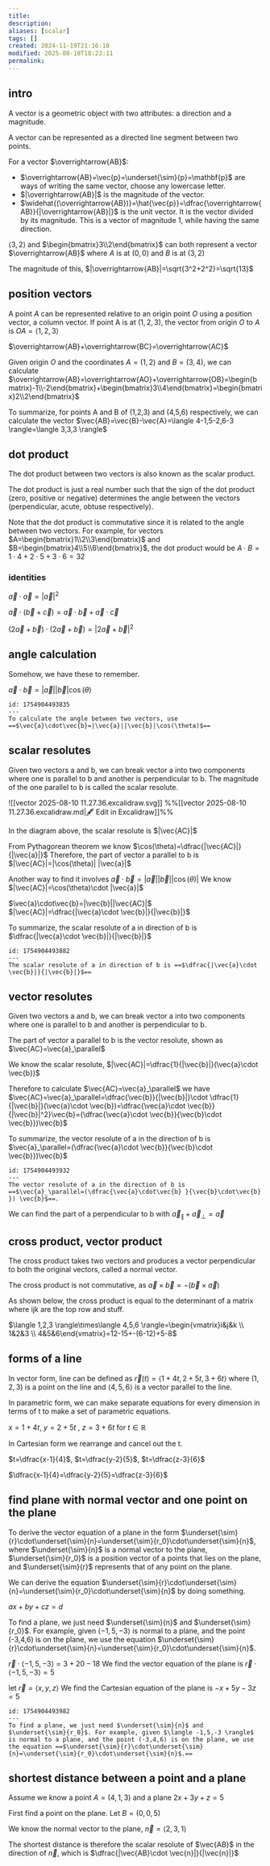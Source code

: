 ```yaml
---
title: 
description: 
aliases: [scalar]
tags: []
created: 2024-11-19T21:16:10
modified: 2025-08-10T18:23:11
permalink:
---
```


## intro

A vector is a geometric object with two attributes: a direction and a magnitude.

A vector can be represented as a directed line segment between two points.

For a vector $\overrightarrow{AB}$:
- $\overrightarrow{AB}=\vec{p}=\underset{\sim}{p}=\mathbf{p}$ are ways of writing the same vector, choose any lowercase letter.
- $|\overrightarrow{AB}|$ is the magnitude of the vector.
- $\widehat{(\overrightarrow{AB})}=\hat{\vec{p}}=\dfrac{\overrightarrow{AB}}{|\overrightarrow{AB}|}$ is the unit vector. It is the vector divided by its magnitude. This is a vector of magnitude 1, while having the same direction.

$\langle 3,2 \rangle$ and $\begin{bmatrix}3\\2\end{bmatrix}$ can both represent a vector $\overrightarrow{AB}$ where $A$ is at $(0,0)$ and $B$ is at $(3,2)$

The magnitude of this, $|\overrightarrow{AB}|=\sqrt{3^2+2^2}=\sqrt{13}$

## position vectors

A point $A$ can be represented relative to an origin point $O$ using a position vector, a column vector. If point A is at $(1,2,3)$, the vector from origin $O$ to $A$ is $OA=\langle 1,2,3 \rangle$

$\overrightarrow{AB}+\overrightarrow{BC}=\overrightarrow{AC}$

Given origin $O$ and the coordinates $A=(1,2)$ and $B=(3,4)$, we can calculate $\overrightarrow{AB}=\overrightarrow{AO}+\overrightarrow{OB}=\begin{bmatrix}-1\\-2\end{bmatrix}+\begin{bmatrix}3\\4\end{bmatrix}=\begin{bmatrix}2\\2\end{bmatrix}$

To summarize, for points A and B of (1,2,3) and (4,5,6) respectively, we can calculate the vector $\vec{AB}=\vec{B}-\vec{A}=\langle 4-1,5-2,6-3 \rangle=\langle 3,3,3 \rangle$

## dot product

The dot product between two vectors is also known as the scalar product.

The dot product is just a real number such that the sign of the dot product (zero, positive or negative) determines the angle between the vectors (perpendicular, acute, obtuse respectively).

Note that the dot product is commutative since it is related to the angle between two vectors.
For example, for vectors $A=\begin{bmatrix}1\\2\\3\end{bmatrix}$ and $B=\begin{bmatrix}4\\5\\6\end{bmatrix}$, the dot product would be $A\cdot B=1\cdot 4+2\cdot 5+3\cdot 6=32$

### identities

$\vec{a}\cdot \vec{a}=|\vec{a}|^2$

$\vec{a}\cdot (\vec{b}+\vec{c})=\vec{a}\cdot \vec{b}+\vec{a}\cdot \vec{c}$

$(2\vec{a}+\vec{b})\cdot (2\vec{a}+\vec{b})=|2\vec{a}+\vec{b}|^2$

## angle calculation

Somehow, we have these to remember.

$\vec{a}\cdot\vec{b}=|\vec{a}||\vec{b}|\cos(\theta)$

```anki
id: 1754904493835
---
To calculate the angle between two vectors, use ==$\vec{a}\cdot\vec{b}=|\vec{a}||\vec{b}|\cos(\theta)$==
```

## scalar resolutes

Given two vectors a and b, we can break vector a into two components where one is parallel to b and another is perpendicular to b. The magnitude of the one parallel to b is called the scalar resolute.

![[vector 2025-08-10 11.27.36.excalidraw.svg]]
%%[[vector 2025-08-10 11.27.36.excalidraw.md|🖋 Edit in Excalidraw]]%%

In the diagram above, the scalar resolute is $|\vec{AC}|$

From Pythagorean theorem we know $\cos(\theta)=\dfrac{|\vec{AC}|}{|\vec{a}|}$
Therefore, the part of vector a parallel to b is $|\vec{AC}|=|\cos(\theta)| |\vec{a}|$

Another way to find it involves $\vec{a}\cdot\vec{b}=|\vec{a}||\vec{b}||\cos(\theta)|$
We know $|\vec{AC}|=\cos(\theta)\cdot |\vec{a}|$

$\vec{a}\cdot\vec{b}=|\vec{b}||\vec{AC}|$
$|\vec{AC}|=\dfrac{|\vec{a}\cdot \vec{b}|}{|\vec{b}|}$


To summarize, the scalar resolute of a in direction of b is $\dfrac{|\vec{a}\cdot \vec{b}|}{|\vec{b}|}$

```anki
id: 1754904493882
---
The scalar resolute of a in direction of b is ==$\dfrac{|\vec{a}\cdot \vec{b}|}{|\vec{b}|}$==
```

## vector resolutes

Given two vectors a and b, we can break vector a into two components where one is parallel to b and another is perpendicular to b. 

The part of vector a parallel to b is the vector resolute, shown as $\vec{AC}=\vec{a}_\parallel$

We know the scalar resolute, $|\vec{AC}|=\dfrac{1}{|\vec{b}|}(\vec{a}\cdot \vec{b})$

Therefore to calculate $\vec{AC}=\vec{a}_\parallel$ we have $\vec{AC}=\vec{a}_\parallel=\dfrac{\vec{b}}{|\vec{b}|}\cdot \dfrac{1}{|\vec{b}|}(\vec{a}\cdot \vec{b})=\dfrac{\vec{a}\cdot \vec{b}}{|\vec{b}|^2}\vec{b}=(\dfrac{\vec{a}\cdot \vec{b}}{\vec{b}\cdot \vec{b}})\vec{b}$

To summarize, the vector resolute of a in the direction of b is $\vec{a}_\parallel=(\dfrac{\vec{a}\cdot \vec{b}}{\vec{b}\cdot \vec{b}})\vec{b}$

```anki
id: 1754904493932
---
The vector resolute of a in the direction of b is ==$\vec{a}_\parallel=(\dfrac{\vec{a}\cdot\vec{b} }{\vec{b}\cdot\vec{b} }) \vec{b}$==.
```

We can find the part of a perpendicular to b with $\vec{a}_\parallel+\vec{a}_\perp=\vec{a}$

## cross product, vector product

The cross product takes two vectors and produces a vector perpendicular to both the original vectors, called a normal vector.

The cross product is not commutative, as $\vec{a}\times\vec{b}=-(\vec{b}\times\vec{a})$

As shown below, the cross product is equal to the determinant of a matrix where ijk are the top row and stuff.

$\langle 1,2,3 \rangle\times\langle 4,5,6 \rangle=\begin{vmatrix}i&j&k \\ 1&2&3 \\ 4&5&6\end{vmatrix}=12-15+-(6-12)+5-8$

## forms of a line

In vector form, line can be defined as $\vec{r}(t)=\langle 1+4t, 2+5t, 3+6t\rangle$ where $(1,2,3)$ is a point on the line and $\langle 4,5,6 \rangle$ is a vector parallel to the line.

In parametric form, we can make separate equations for every dimension in terms of t to make a set of parametric equations.

$x=1+4t$, $y=2+5t$ , $z=3+6t$ for $t\in\mathbb{R}$

In Cartesian form we rearrange and cancel out the t.

$t=\dfrac{x-1}{4}$, $t=\dfrac{y-2}{5}$, $t=\dfrac{z-3}{6}$

$\dfrac{x-1}{4}=\dfrac{y-2}{5}=\dfrac{z-3}{6}$

## find plane with normal vector and one point on the plane

To derive the vector equation of a plane in the form $\underset{\sim}{r}\cdot\underset{\sim}{n}=\underset{\sim}{r_0}\cdot\underset{\sim}{n}$, where $\underset{\sim}{n}$ is a normal vector to the plane, $\underset{\sim}{r_0}$ is a position vector of a points that lies on the plane, and $\underset{\sim}{r}$ represents that of any point on the plane.

We can derive the equation $\underset{\sim}{r}\cdot\underset{\sim}{n}=\underset{\sim}{r_0}\cdot\underset{\sim}{n}$ by doing something.


$ax+by+cz=d$


To find a plane, we just need $\underset{\sim}{n}$ and $\underset{\sim}{r_0}$. For example, given $\langle -1,5,-3 \rangle$ is normal to a plane, and the point (-3,4,6) is on the plane, we use the equation $\underset{\sim}{r}\cdot\underset{\sim}{n}=\underset{\sim}{r_0}\cdot\underset{\sim}{n}$.

$\vec{r}\cdot \langle -1,5,-3 \rangle=3+20-18$
We find the vector equation of the plane is $\vec{r}\cdot \langle -1,5,-3 \rangle=5$

let $\vec{r}=\langle x,y,z \rangle$
We find the Cartesian equation of the plane is $-x+5y-3z=5$

```anki
id: 1754904493982
---
To find a plane, we just need $\underset{\sim}{n}$ and $\underset{\sim}{r_0}$. For example, given $\langle -1,5,-3 \rangle$ is normal to a plane, and the point (-3,4,6) is on the plane, we use the equation ==$\underset{\sim}{r}\cdot\underset{\sim}{n}=\underset{\sim}{r_0}\cdot\underset{\sim}{n}$.==
```

## shortest distance between a point and a plane

Assume we know a point $A=(4,1,3)$ and a plane $2x+3y+z=5$

First find a point on the plane. Let $B=(0,0,5)$

We know the normal vector to the plane, $\vec{n}=\langle 2,3,1 \rangle$

The shortest distance is therefore the scalar resolute of $\vec{AB}$ in the direction of $\vec{n}$, which is $\dfrac{|\vec{AB}\cdot \vec{n}|}{|\vec{n}|}$
